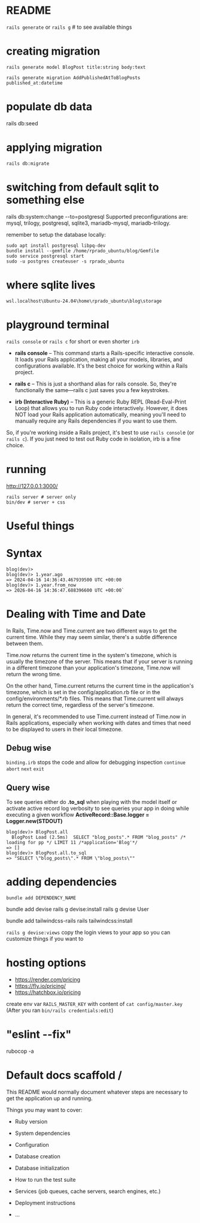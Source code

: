 # README
`rails generate` or `rails g` # to see available things

# creating migration
```
rails generate model BlogPost title:string body:text

rails generate migration AddPublishedAtToBlogPosts published_at:datetime
```

# populate db data
rails db:seed

# applying migration
`rails db:migrate`

# switching from default sqlit to something else
rails db:system:change --to=postgresql
Supported preconfigurations are: mysql, trilogy, postgresql, sqlite3, mariadb-mysql, mariadb-trilogy.


remember to setup the database locally:
```
sudo apt install postgresql libpq-dev 
bundle install --gemfile /home/rprado_ubuntu/blog/Gemfile
sudo service postgresql start
sudo -u postgres createuser -s rprado_ubuntu    
```

# where sqlite lives
`wsl.localhost\Ubuntu-24.04\home\rprado_ubuntu\blog\storage`

# playground terminal
`rails console` or `rails c` for short or even shorter `irb`

- **rails console** – This command starts a Rails-specific interactive console. It loads your Rails application, making all your models, libraries, and configurations available. It's the best choice for working within a Rails project.

- **rails c** – This is just a shorthand alias for rails console. So, they're functionally the same—rails c just saves you a few keystrokes.

- **irb (Interactive Ruby)** – This is a generic Ruby REPL (Read-Eval-Print Loop) that allows you to run Ruby code interactively. However, it does NOT load your Rails application automatically, meaning you'll need to manually require any Rails dependencies if you want to use them.

So, if you're working inside a Rails project, it's best to use `rails consol`e (or `rails c`). If you just need to test out Ruby code in isolation, irb is a fine choice.


# running
http://127.0.0.1:3000/
```
rails server # server only
bin/dev # server + css
```


# Useful things

# Syntax
```
blog(dev)> 
blog(dev)> 1.year.ago
=> 2024-04-16 14:36:43.467939500 UTC +00:00
blog(dev)> 1.year.from_now
=> 2026-04-16 14:36:47.688396600 UTC +00:00`
```

# Dealing with Time and Date
In Rails, Time.now and Time.current are two different ways to get the current time. While they may seem similar, there's a subtle difference between them.

Time.now returns the current time in the system's timezone, which is usually the timezone of the server. This means that if your server is running in a different timezone than your application's timezone, Time.now will return the wrong time.

On the other hand, Time.current returns the current time in the application's timezone, which is set in the config/application.rb file or in the config/environments/*.rb files. This means that Time.current will always return the correct time, regardless of the server's timezone.

In general, it's recommended to use Time.current instead of Time.now in Rails applications, especially when working with dates and times that need to be displayed to users in their local timezone.


## Debug wise
`binding.irb` stops the code and allow for debugging inspection
`continue`
`abort`
`next`
`exit`

## Query wise
To see queries either do **.to_sql** when playing with the model itself or activate active record log verbosity to see queries your app in doing while executing a given workflow **ActiveRecord::Base.logger = Logger.new(STDOUT)**
```
blog(dev)> BlogPost.all
  BlogPost Load (2.5ms)  SELECT "blog_posts".* FROM "blog_posts" /* loading for pp */ LIMIT 11 /*application='Blog'*/
=> []
blog(dev)> BlogPost.all.to_sql
=> "SELECT \"blog_posts\".* FROM \"blog_posts\""
```


# adding dependencies
```
bundle add DEPENDENCY_NAME
```
bundle add devise
rails g devise:install
rails g devise User

bundle add tailwindcss-rails
rails tailwindcss:install


`rails g devise:views` copy the login views to your app so you can customize things if you want to


# hosting options
- https://render.com/pricing
- https://fly.io/pricing/
- https://hatchbox.io/pricing

create env var `RAILS_MASTER_KEY` with content of `cat config/master.key` (After you ran `bin/rails credentials:edit`)

# "eslint --fix"
rubocop -a

# Default docs scaffold \/

This README would normally document whatever steps are necessary to get the
application up and running.

Things you may want to cover:

* Ruby version

* System dependencies

* Configuration

* Database creation

* Database initialization

* How to run the test suite

* Services (job queues, cache servers, search engines, etc.)

* Deployment instructions

* ...
